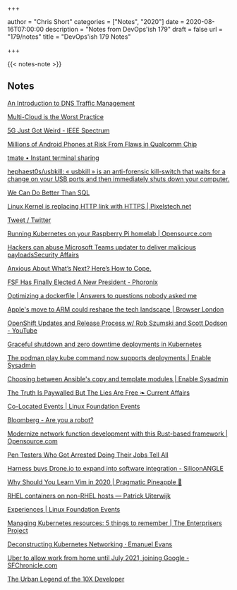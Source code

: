 +++

author = "Chris Short"
categories = ["Notes", "2020"]
date = 2020-08-16T07:00:00
description = "Notes from DevOps'ish 179"
draft = false
url = "179/notes"
title = "DevOps'ish 179 Notes"

+++

{{< notes-note >}}

## Notes

[An Introduction to DNS Traffic Management](https://engineering.shopify.com/blogs/engineering/introduction-dns-traffic-management)  

[Multi-Cloud is the Worst Practice](https://www.lastweekinaws.com/blog/multi-cloud-is-the-worst-practice/)

[5G Just Got Weird - IEEE Spectrum](https://spectrum.ieee.org/tech-talk/telecom/standards/5g-release-16)

[Millions of Android Phones at Risk From Flaws in Qualcomm Chip](https://gizmodo.com/millions-of-android-phones-are-at-risk-due-to-achilles-1844645940)

[tmate • Instant terminal sharing](https://tmate.io/)

[hephaest0s/usbkill: « usbkill » is an anti-forensic kill-switch that waits for a change on your USB ports and then immediately shuts down your computer.](https://github.com/hephaest0s/usbkill)

[We Can Do Better Than SQL](https://edgedb.com/blog/we-can-do-better-than-sql/)

[Linux Kernel is replacing HTTP link with HTTPS | Pixelstech.net](https://www.pixelstech.net/article/1596867995-Linux-Kernel-is-replacing-HTTP-link-with-HTTPS)

[Tweet / Twitter](https://mobile.twitter.com/kmcquade3/status/1291801858676228098)

[Running Kubernetes on your Raspberry Pi homelab | Opensource.com](https://opensource.com/downloads/kubernetes-raspberry-pi)

[Hackers can abuse Microsoft Teams updater to deliver malicious payloadsSecurity Affairs](https://securityaffairs.co/wordpress/106821/hacking/microsoft-teams-updater-malware.html)

[Anxious About What’s Next? Here’s How to Cope.](https://hbr.org/2020/08/anxious-about-whats-next-heres-how-to-cope)

[FSF Has Finally Elected A New President - Phoronix](https://www.phoronix.com/scan.php?page=news_item&px=FSF-President-2020)

[Optimizing a dockerfile | Answers to questions nobody asked me](https://blog.vcarl.com/optimizing-docker/)

[Apple's move to ARM could reshape the tech landscape | Browser London](https://www.browserlondon.com/blog/2020/07/28/apple-move-to-arm-reshape-development-landscape/)

[OpenShift Updates and Release Process w/ Rob Szumski and Scott Dodson - YouTube](https://www.youtube.com/watch?v=DK5RoIsO8_g&feature=youtu.be)

[Graceful shutdown and zero downtime deployments in Kubernetes](https://learnk8s.io/graceful-shutdown)

[The podman play kube command now supports deployments | Enable Sysadmin](https://www.redhat.com/sysadmin/podman-play-kube)

[Choosing between Ansible's copy and template modules | Enable Sysadmin](https://www.redhat.com/sysadmin/ansibles-copy-template-modules)

[The Truth Is Paywalled But The Lies Are Free ❧ Current Affairs](https://www.currentaffairs.org/2020/08/the-truth-is-paywalled-but-the-lies-are-free)

[Co-Located Events | Linux Foundation Events](https://events.linuxfoundation.org/kubecon-cloudnativecon-europe/program/colocated-events/)

[Bloomberg - Are you a robot?](https://www.bloomberg.com/tosv2.html?vid=&uuid=d8c03500-dbff-11ea-b872-9db5315056b5&url=L25ld3MvYXJ0aWNsZXMvMjAyMC0wOC0wMy90aGUtcGFuZGVtaWMtd29ya2RheS1pcy00OC1taW51dGVzLWxvbmdlci1hbmQtaGFzLW1vcmUtbWVldGluZ3M=)

[Modernize network function development with this Rust-based framework | Opensource.com](https://opensource.com/article/20/8/capsule-networking)

[Pen Testers Who Got Arrested Doing Their Jobs Tell All](https://www.darkreading.com/vulnerabilities---threats/pen-testers-who-got-arrested-doing-their-jobs-tell-all/d/d-id/1338570)

[Harness buys Drone.io to expand into software integration - SiliconANGLE](https://siliconangle.com/2020/08/05/harness-buys-drone-io-automate-software-delivery/)

[Why Should You Learn Vim in 2020 | Pragmatic Pineapple 🍍](https://pragmaticpineapple.com/why-should-you-learn-vim-in-2020/)

[RHEL containers on non-RHEL hosts — Patrick Uiterwijk](https://patrick.uiterwijk.org/blog/2016/10/6/rhel-containers-on-non-rhel-hosts)

[Experiences | Linux Foundation Events](https://events.linuxfoundation.org/kubecon-cloudnativecon-europe/attend/experiences/)

[Managing Kubernetes resources: 5 things to remember | The Enterprisers Project](https://enterprisersproject.com/article/2020/8/managing-kubernetes-resources-5-things-remember)

[Deconstructing Kubernetes Networking · Emanuel Evans](https://eevans.co/blog/deconstructing-kubernetes-networking/)

[Uber to allow work from home until July 2021, joining Google - SFChronicle.com](https://www.sfchronicle.com/business/article/Uber-to-allow-work-from-home-until-July-2021-15458760.php)

[The Urban Legend of the 10X Developer](http://codefol.io/posts/urban-legend-of-the-10x-developer/)
